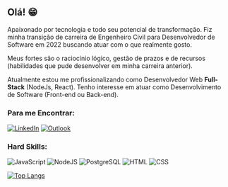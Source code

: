 ## Olá! :grin:

Apaixonado por tecnologia e todo seu potencial de transformação. Fiz minha transição de carreira de Engenheiro Civil para Desenvolvedor de Software em 2022 buscando atuar com o que realmente gosto.

Meus fortes são o raciocínio lógico, gestão de prazos e de recursos (habilidades que pude desenvolver em minha carreira anterior).

Atualmente estou me profissionalizando como Desenvolvedor Web **Full-Stack** (NodeJs, React).
Tenho interesse em atuar como Desenvolvimento de Software (Front-end ou Back-end).


### Para me Encontrar:
[![LinkedIn](https://img.shields.io/badge/LinkedIn-0077B5?style=for-the-badge&logo=linkedin&logoColor=white)](https://www.linkedin.com/in/vinicius-bastos-dev/)
[![Outlook](https://img.shields.io/badge/Microsoft_Outlook-0078D4?style=for-the-badge&logo=microsoft-outlook&logoColor=white)](mailto:vclemente2@hotmail.com)


### Hard Skills:
![JavaScript](https://img.shields.io/badge/JavaScript-323330?style=for-the-badge&logo=javascript&logoColor=F7DF1E)
![NodeJS](https://img.shields.io/badge/Node.js-339933?style=for-the-badge&logo=nodedotjs&logoColor=white)
![PostgreSQL](https://img.shields.io/badge/PostgreSQL-316192?style=for-the-badge&logo=postgresql&logoColor=white)
![HTML](https://img.shields.io/badge/HTML5-E34F26?style=for-the-badge&logo=html5&logoColor=white)
![CSS](https://img.shields.io/badge/CSS3-1572B6?style=for-the-badge&logo=css3&logoColor=white)

[![Top Langs](https://github-readme-stats.vercel.app/api/top-langs/?username=vclemente2&theme=midnight-purple)](https://github.com/anuraghazra/github-readme-stats)

